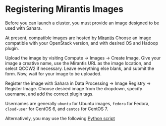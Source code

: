 # Registering Mirantis Images
Before you can launch a cluster, you must provide an image designed to be used with Sahara.

At present, compatible images are hosted by [Mirantis](http://sahara-files.mirantis.com/images/upstream/) Choose an image compatible with your OpenStack version, and with desired OS and Hadoop plugin.  

Upload the image by visiting Compute → Images → Create Image. Give your image a creative name, use the Mirantis URL as the image location, and select QCOW2 if necessary. Leave everything else blank, and submit the form. Now, wait for your image to be uploaded.

Register the image with Sahara in Data Processing → Image Registry → Register Image. Choose desired image from the dropdown, specify username, and add the correct plugin tags.

Usernames are generally `ubuntu` for Ubuntu images, `fedora` for Fedora, `cloud-user` for CentOS 6, and `centos` for CentOS 7.  

Alternatively, you may use the following [Python script](https://github.com/CCI-MOC/moc/tree/master/scripts/sahara_upload)

